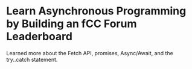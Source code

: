 
# Learn Asynchronous Programming by Building an fCC Forum Leaderboard

Learned more about the Fetch API, promises, Async/Await, and the try..catch statement.
